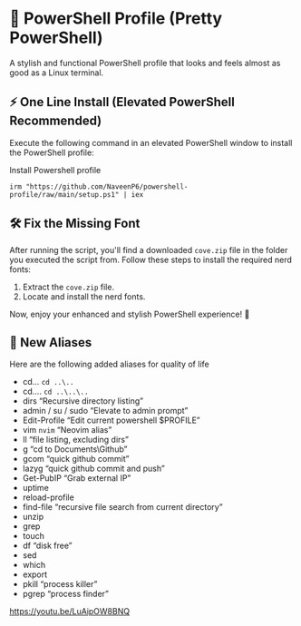 # 🎨 PowerShell Profile (Pretty PowerShell)

A stylish and functional PowerShell profile that looks and feels almost as good as a Linux terminal.

## ⚡ One Line Install (Elevated PowerShell Recommended)

Execute the following command in an elevated PowerShell window to install the PowerShell profile:

Install Powershell profile

```
irm "https://github.com/NaveenP6/powershell-profile/raw/main/setup.ps1" | iex
```

## 🛠️ Fix the Missing Font

After running the script, you'll find a downloaded `cove.zip` file in the folder you executed the script from. Follow these steps to install the required nerd fonts:

1. Extract the `cove.zip` file.
2. Locate and install the nerd fonts.

Now, enjoy your enhanced and stylish PowerShell experience! 🚀

## 💾 New Aliases

Here are the following added aliases for quality of life

* cd… `cd ..\..`
* cd…. `cd ..\..\..`
* dirs “Recursive directory listing”
* admin / su / sudo “Elevate to admin prompt”
* Edit-Profile “Edit current powershell $PROFILE”
* vim `nvim` “Neovim alias”
* ll “file listing, excluding dirs”
* g “cd to Documents\Github”
* gcom “quick github commit”
* lazyg “quick github commit and push”
* Get-PubIP “Grab external IP”
* uptime
* reload-profile
* find-file “recursive file search from current directory”
* unzip
* grep
* touch
* df “disk free”
* sed
* which
* export
* pkill “process killer”
* pgrep “process finder”

https://youtu.be/LuAipOW8BNQ
